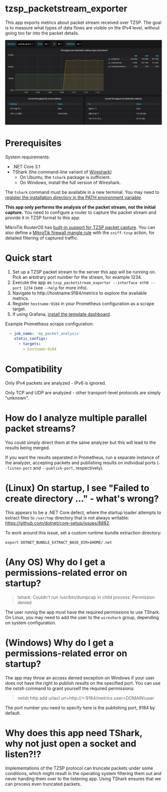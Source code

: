 # tzsp_packetstream_exporter

This app exports metrics about packet stream received over TZSP. The goal is to measure what types of data flows are visible on the IPv4 level, without going too far into the packet details.

![](Screenshot.png)

# Prerequisites

System requirements:

* .NET Core 3.1
* TShark (the command-line variant of [Wireshark](https://www.wireshark.org/#download))
  * On Ubuntu, the `tshark` package is sufficient.
  * On Windows, install the full version of Wireshark.

The `tshark` command must be available in a new terminal. You may need to [register the installation directory in the PATH environment variable](https://www.architectryan.com/2018/03/17/add-to-the-path-on-windows-10/).

**This app only performs the analysis of the packet stream, not the initial capture.** You need to configure a router to capture the packet stream and provide it in TZSP format to this app.

MikroTik RouterOS has [built-in support for TZSP packet capture](https://wiki.mikrotik.com/wiki/Manual:Tools/Packet_Sniffer). You can also define a [MikroTik firewall mangle rule](https://wiki.mikrotik.com/wiki/Manual:IP/Firewall/Mangle) with the `sniff-tzsp` action, for detailed filtering of captured traffic.

# Quick start

1. Set up a TZSP packet stream to the server this app will be running on. Pick an arbitrary port number for the stream, for example 1234.
1. Execute the app as `tzsp_packetstream_exporter --interface eth0 --port 1234` (see `--help` for more info).
1. Navigate to http://hostname:9184/metrics to explore the available metrics.
1. Register `hostname:9184` in your Prometheus configuration as a scrape target.
1. If using Grafana, [install the template dashboard](https://grafana.com/grafana/dashboards/11609).

Example Prometheus scrape configuration:

```yaml
  - job_name: 'my_packet_analysis'
    static_configs:
      - targets:
        - hostname:9184
```

# Compatibility

Only IPv4 packets are analyzed - IPv6 is ignored.

Only TCP and UDP are analyzed - other transport-level protocols are simply "unknown".

# How do I analyze multiple parallel packet streams?

You could simply direct them at the same analyzer but this will lead to the results being merged.

If you want the results separated in Prometheus, run a separate instance of the analyzer, accepting packets and publishing results on individual ports (`--listen-port` and `--publish-port`, respectively).

# (Linux) On startup, I see "Failed to create directory ..." - what's wrong?

This appears to be a .NET Core defect, where the startup loader attempts to extract files to `/var/tmp` directory that is not always writable: https://github.com/dotnet/core-setup/issues/8882.

To work around this issue, set a custom runtime bundle extraction directory:

```
export DOTNET_BUNDLE_EXTRACT_BASE_DIR=$HOME/.net
```

# (Any OS) Why do I get a permissions-related error on startup?

> tshark: Couldn't run /usr/bin/dumpcap in child process: Permission denied

The user runnig the app must have the required permissions to use TShark. On Linux, you may need to add the user to the `wireshark` group, depending on system configuration.

# (Windows) Why do I get a permissions-related error on startup?

The app may throw an access denied exception on Windows if your user does not have the right to publish results on the specified port. You can use the *netsh* command to grant yourself the required permissions:

> netsh http add urlacl url=http://+:9184/metrics user=DOMAIN\user

The port number you need to specify here is the publishing port, 9184 by default.

# Why does this app need TShark, why not just open a socket and listen?!?

Implementations of the TZSP protocol can truncate packets under some conditions, which might result in the operating system filtering them out and never handing them over to the listening app. Using TShark ensures that we can process even truncated packets.
